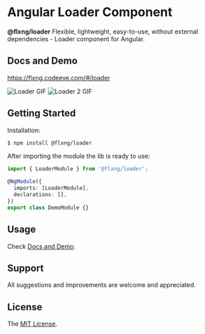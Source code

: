 
# Angular Loader Component

**@flxng/loader**
Flexible, lightweight, easy-to-use, without external dependencies - Loader component for Angular.


## Docs and Demo
https://flxng.codeeve.com/#/loader

![Loader GIF](https://media.giphy.com/media/TsZ4aPA6BT6TSdmYlR/giphy.gif)
![Loader 2 GIF](https://media.giphy.com/media/P8qRycK2ZZNJO7EaAk/giphy.gif)


## Getting Started
Installation:
```bash
$ npm install @flxng/loader
```

After importing the module the lib is ready to use:
```typescript
import { LoaderModule } from '@flxng/loader';

@NgModule({
  imports: [LoaderModule],
  declarations: [],
})
export class DemoModule {}
```

## Usage
Check [Docs and Demo](https://flxng.codeeve.com/#/loader).


## Support
All suggestions and improvements are welcome and appreciated.


## License
The [MIT License](https://github.com/seidme/flxng/blob/master/LICENSE).

